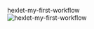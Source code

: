 hexlet-my-first-workflow  
![hexlet-my-first-workflow](https://github.com/4l3xT4lk3r/hexlet-my-first-workflow/actions/workflows/hello-world.yml/badge.svg)

